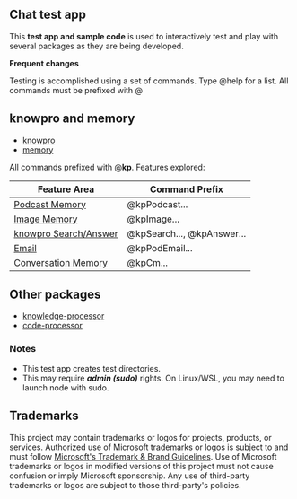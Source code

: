 ## Chat test app

This **test app and sample code** is used to interactively test and play with several packages as they are being developed.

**Frequent changes**

Testing is accomplished using a set of commands. Type @help for a list.
All commands must be prefixed with @

## knowpro and memory

- [knowpro](../../packages/knowPro/)
- [memory](../../packages/memory/)

All commands prefixed with @**kp**. Features explored:

| Feature Area                                               | Command Prefix             |
| ---------------------------------------------------------- | -------------------------- |
| [Podcast Memory](./src/memory/knowproMemory.ts)            | @kpPodcast...              |
| [Image Memory](./src/memory/knowproMemory.ts)              | @kpImage...                |
| [knowpro Search/Answer](./src/memory/knowproMemory.ts)     | @kpSearch..., @kpAnswer... |
| [Email](./src/memory/knowproEmail.ts)                      | @kpPodEmail...             |
| [Conversation Memory](./src/memory/knowproConversation.ts) | @kpCm...                   |

## Other packages

- [knowledge-processor](../../packages/knowledgeProcessor/)
- [code-processor](../../packages/codeProcessor/)

### Notes

- This test app creates test directories.
- This may require **_admin (sudo)_** rights. On Linux/WSL, you may need to launch node with sudo.

## Trademarks

This project may contain trademarks or logos for projects, products, or services. Authorized use of Microsoft
trademarks or logos is subject to and must follow
[Microsoft's Trademark & Brand Guidelines](https://www.microsoft.com/en-us/legal/intellectualproperty/trademarks/usage/general).
Use of Microsoft trademarks or logos in modified versions of this project must not cause confusion or imply Microsoft sponsorship.
Any use of third-party trademarks or logos are subject to those third-party's policies.
